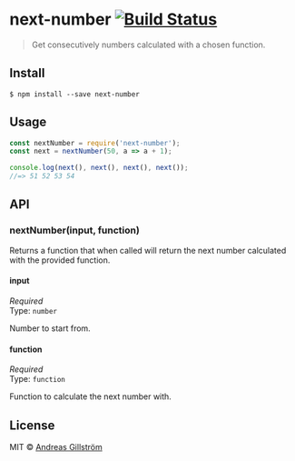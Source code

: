 # next-number [![Build Status](https://travis-ci.org/gillstrom/next-number.svg?branch=master)](https://travis-ci.org/gillstrom/next-number)

> Get consecutively numbers calculated with a chosen function.


## Install

```
$ npm install --save next-number
```


## Usage

```js
const nextNumber = require('next-number');
const next = nextNumber(50, a => a + 1);

console.log(next(), next(), next(), next());
//=> 51 52 53 54
```


## API

### nextNumber(input, function)

Returns a function that when called will return the next number calculated with the provided function.

#### input

*Required*  
Type: `number`

Number to start from.

#### function

*Required*  
Type: `function`

Function to calculate the next number with.


## License

MIT © [Andreas Gillström](http://github.com/gillstrom)
